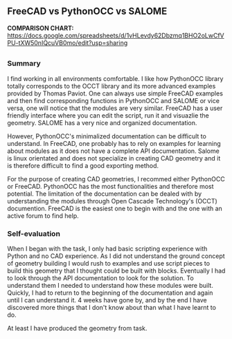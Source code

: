 ## FreeCAD vs PythonOCC vs SALOME

**COMPARISON CHART:**
https://docs.google.com/spreadsheets/d/1vHLevdy62Dbzmq1BHO2oLwCfVPU-tXW50nIQcuVB0mo/edit?usp=sharing
##
### Summary
I find working in all environments comfortable. I like how PythonOCC library totally corresponds to the OCCT library and its more advanced examples provided by Thomas Paviot. One can always use simple FreeCAD examples and then find corresponding functions in PythonOCC and SALOME or vice versa, one will notice that the modules are very similar. FreeCAD has a user friendly interface where you can edit the script, run it and visuazlie the geometry. SALOME has a very nice and organized documentation.

However, PythonOCC's minimalized documentation can be difficult to understand. In FreeCAD, one probably has to rely on examples for learning about modules as it does not have a complete API documentation. Salome is linux orientated and does not specialize in creating CAD geometry and it is therefore difficult to find a good exporting method.

For the purpose of creating CAD geometries, I recommed either PythonOCC or FreeCAD. PythonOCC has the most functionalities and therefore most potential. The limitation of the documentation can be dealed with by understanding the modules through Open Cascade Technology's (OCCT) documention. FreeCAD is the easiest one to begin with and the one with an active forum to find help.

### Self-evaluation
When I began with the task, I only had basic scripting experience with Python and no CAD experience. As I did not understand the ground concept of geometry building I would rush to examples and use script pieces to build this geometry that I thought could be built with blocks. Eventually I had to look through the API documentation to look for the solution. To understand them I needed to understand how these modules were built. Quickly, I had to return to the beginning of the documentation and again until I can understand it. 4 weeks have gone by, and by the end I have discovered more things that I don't know about than what I have learnt to do.

At least I have produced the geometry from task.
